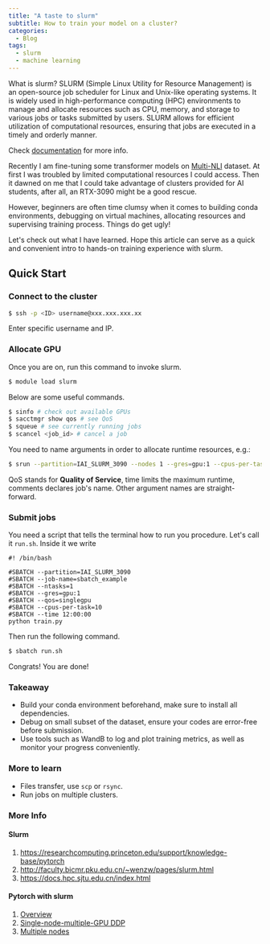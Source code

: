 ```yaml
---
title: "A taste to slurm"
subtitle: How to train your model on a cluster?
categories:
  - Blog
tags:
  - slurm
  - machine learning
---
```


What is slurm? SLURM (Simple Linux Utility for Resource Management) is an open-source job scheduler for Linux and Unix-like operating systems. It is widely used in high-performance computing (HPC) environments to manage and allocate resources such as CPU, memory, and storage to various jobs or tasks submitted by users. SLURM allows for efficient utilization of computational resources, ensuring that jobs are executed in a timely and orderly manner.

Check [documentation](https://slurm.schedmd.com/documentation.html) for more info. 

Recently I am fine-tuning some transformer models on [Multi-NLI](https://huggingface.co/datasets/nyu-mll/multi_nli) dataset. At first I was troubled by limited computational resources I could access. Then it dawned on me that I could take advantage of clusters provided for AI students, after all, an RTX-3090 might be a good rescue.

However, beginners are often time clumsy when it comes to building conda environments, debugging on virtual machines, allocating resources and supervising training process. Things do get ugly!

Let's check out what I have learned. Hope this article can serve as a quick and convenient intro to hands-on training experience with slurm.

## Quick Start

### Connect to the cluster

``` bash
$ ssh -p <ID> username@xxx.xxx.xxx.xx
```

Enter specific username and IP.

### Allocate GPU

Once you are on, run this command to invoke slurm.
```bash
$ module load slurm
```
Below are some useful commands.
```bash
$ sinfo # check out available GPUs
$ sacctmgr show qos # see QoS
$ squeue # see currently running jobs
$ scancel <job_id> # cancel a job
```

You need to name arguments in order to allocate runtime resources, e.g.:
``` bash
$ srun --partition=IAI_SLURM_3090 --nodes 1 --gres=gpu:1 --cpus-per-task=10 --qos=debug --time 1:00:00 --comment="demo" --pty bash
```
QoS stands for **Quality of Service**, time limits the maximum runtime, comments declares job's name.
Other argument names are straight-forward.

### Submit jobs

You need a script that tells the terminal how to run you procedure. Let's call it ```run.sh```. Inside it we write

``` 
#! /bin/bash

#SBATCH --partition=IAI_SLURM_3090
#SBATCH --job-name=sbatch_example
#SBATCH --ntasks=1
#SBATCH --gres=gpu:1
#SBATCH --qos=singlegpu
#SBATCH --cpus-per-task=10
#SBATCH --time 12:00:00
python train.py
```
Then run the following command.

``` bash
$ sbatch run.sh
```

Congrats! You are done!

### Takeaway

* Build your conda environment beforehand, make sure to install all dependencies.
* Debug on small subset of the dataset, ensure your codes are error-free before submission.
* Use tools such as WandB to log and plot training metrics, as well as monitor your progress conveniently.

### More to learn

* Files transfer, use ```scp``` or ```rsync```.
* Run jobs on multiple clusters.

### More Info
#### Slurm
1. https://researchcomputing.princeton.edu/support/knowledge-base/pytorch 
2. http://faculty.bicmr.pku.edu.cn/~wenzw/pages/slurm.html
3. https://docs.hpc.sjtu.edu.cn/index.html
#### Pytorch with slurm 
1. [Overview](https://pytorch.org/tutorials/beginner/ddp_series_intro.html)
2. [Single-node-multiple-GPU DDP](https://pytorch.org/tutorials/beginner/ddp_series_multigpu.html)
3. [Multiple nodes](https://pytorch.org/tutorials/intermediate/ddp_series_multinode.html)